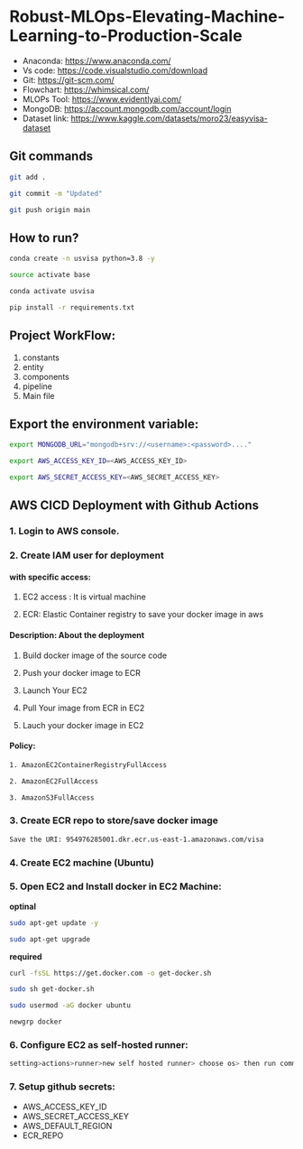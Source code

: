 # Robust-MLOps-Elevating-Machine-Learning-to-Production-Scale

- Anaconda: https://www.anaconda.com/
- Vs code: https://code.visualstudio.com/download
- Git: https://git-scm.com/
- Flowchart: https://whimsical.com/
- MLOPs Tool: https://www.evidentlyai.com/
- MongoDB: https://account.mongodb.com/account/login
- Dataset link: https://www.kaggle.com/datasets/moro23/easyvisa-dataset


## Git commands


```Bash
git add .

git commit -m "Updated"

git push origin main
```


## How to run?


```Bash
conda create -n usvisa python=3.8 -y
```

```Bash
source activate base
```

```Bash
conda activate usvisa
```

```Bash
pip install -r requirements.txt
```


## Project WorkFlow:

1. constants
2. entity
3. components
4. pipeline
5. Main file



## Export the environment variable:

```Bash
export MONGODB_URL="mongodb+srv://<username>:<password>...."
```

```Bash
export AWS_ACCESS_KEY_ID=<AWS_ACCESS_KEY_ID>
```

```Bash
export AWS_SECRET_ACCESS_KEY=<AWS_SECRET_ACCESS_KEY>
```


## AWS CICD Deployment with Github Actions

### 1. Login to AWS console.

### 2. Create IAM user for deployment

#### with specific access:

1. EC2 access : It is virtual machine

2. ECR: Elastic Container registry to save your docker image in aws


#### Description: About the deployment

1. Build docker image of the source code

2. Push your docker image to ECR

3. Launch Your EC2

4. Pull Your image from ECR in EC2

5. Lauch your docker image in EC2


#### Policy:
```Bash
1. AmazonEC2ContainerRegistryFullAccess
```
```Bash
2. AmazonEC2FullAccess
```
```Bash
3. AmazonS3FullAccess
```

### 3. Create ECR repo to store/save docker image
```Bash
Save the URI: 954976285001.dkr.ecr.us-east-1.amazonaws.com/visa
```

### 4. Create EC2 machine (Ubuntu)

### 5. Open EC2 and Install docker in EC2 Machine:

**optinal**

```Bash
sudo apt-get update -y
```
```Bash
sudo apt-get upgrade
```
**required**

```Bash
curl -fsSL https://get.docker.com -o get-docker.sh
```
```Bash
sudo sh get-docker.sh
```
```Bash
sudo usermod -aG docker ubuntu
```
```Bash
newgrp docker
```


### 6. Configure EC2 as self-hosted runner:

```Bash
setting>actions>runner>new self hosted runner> choose os> then run command one by one
```

### 7. Setup github secrets:

- AWS_ACCESS_KEY_ID
- AWS_SECRET_ACCESS_KEY
- AWS_DEFAULT_REGION
- ECR_REPO